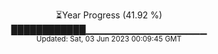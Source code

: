 <p align="center">
⏳Year Progress (41.92 %) <br>
████████████▁▁▁▁▁▁▁▁▁▁▁▁▁▁▁▁▁▁ <br>
<sub>Updated: Sat, 03 Jun 2023 00:09:45 GMT</sub>
</p>

